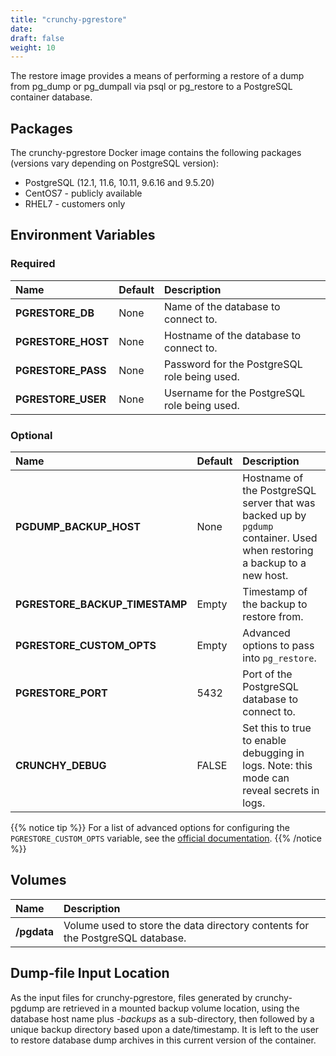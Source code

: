 ```yaml
---
title: "crunchy-pgrestore"
date:
draft: false
weight: 10
---
```


The restore image provides a means of performing a restore
of a dump from pg_dump or pg_dumpall via psql or pg_restore
to a PostgreSQL container database.

## Packages

The crunchy-pgrestore Docker image contains the following packages (versions vary depending on PostgreSQL version):

* PostgreSQL (12.1, 11.6, 10.11, 9.6.16 and 9.5.20)
* CentOS7 - publicly available
* RHEL7 - customers only

## Environment Variables

### Required
**Name**|**Default**|**Description**
:-----|:-----|:-----
**PGRESTORE_DB**|None|Name of the database to connect to.
**PGRESTORE_HOST**|None|Hostname of the database to connect to.
**PGRESTORE_PASS**|None|Password for the PostgreSQL role being used.
**PGRESTORE_USER**|None|Username for the PostgreSQL role being used.

### Optional
**Name**|**Default**|**Description**
:-----|:-----|:-----
**PGDUMP_BACKUP_HOST**|None|Hostname of the PostgreSQL server that was backed up by `pgdump` container.  Used when restoring a backup to a new host.
**PGRESTORE_BACKUP_TIMESTAMP**|Empty|Timestamp of the backup to restore from.
**PGRESTORE_CUSTOM_OPTS**|Empty|Advanced options to pass into `pg_restore`.
**PGRESTORE_PORT**|5432|Port of the PostgreSQL database to connect to.
**CRUNCHY_DEBUG**|FALSE|Set this to true to enable debugging in logs. Note: this mode can reveal secrets in logs.

{{% notice tip %}}
For a list of advanced options for configuring the `PGRESTORE_CUSTOM_OPTS` variable, see the [official documentation](https://www.postgresql.org/docs/current/static/app-pgrestore.html).
{{% /notice %}}

## Volumes

**Name**|**Description**
:-----|:-----
**/pgdata**|Volume used to store the data directory contents for the PostgreSQL database.

## Dump-file Input Location

As the input files for crunchy-pgrestore, files generated by crunchy-pgdump
are retrieved in a mounted backup volume location, using the
database host name plus *-backups*  as a sub-directory, then followed by a unique
backup directory based upon a date/timestamp.  It is left to the
user to restore database dump archives in this current version
of the container.
